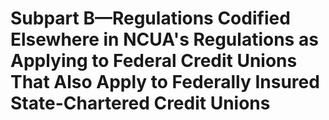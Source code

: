 # Subpart B—Regulations Codified Elsewhere in NCUA's Regulations as Applying to Federal Credit Unions That Also Apply to Federally Insured State-Chartered Credit Unions


